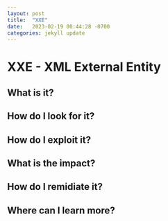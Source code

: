 ```yaml
---
layout: post
title:  "XXE"
date:   2023-02-19 00:44:28 -0700
categories: jekyll update
---
```


# **XXE - XML External Entity**

## What is it?

## How do I look for it?

## How do I exploit it?

## What is the impact?

## How do I remidiate it?

## Where can I learn more?